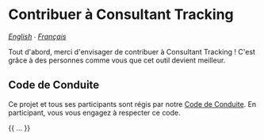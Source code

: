 # Contribuer à Consultant Tracking

*[English](../en/CONTRIBUTING.md) ∙ [Français](../fr/CONTRIBUTING.md)*

Tout d'abord, merci d'envisager de contribuer à Consultant Tracking ! C'est grâce à des personnes comme vous que cet outil devient meilleur.

## Code de Conduite

Ce projet et tous ses participants sont régis par notre [Code de Conduite](CODE_OF_CONDUCT.md). En participant, vous vous engagez à respecter ce code.

{{ ... }}
